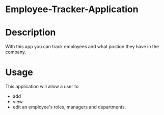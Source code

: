 # Employee-Tracker-Application


# Description 
With this app you can track employees and what postion they have in the company. 

# Usage 
This application will allow a user to
* add
* view
* edit an employee's roles, managers and departments.
